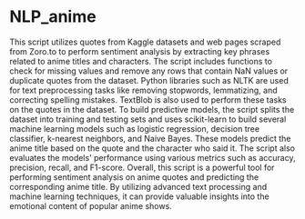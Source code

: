 # NLP_anime
This script utilizes quotes from Kaggle datasets and web pages scraped from Zoro.to to perform sentiment analysis by extracting key phrases related to anime titles and characters. The script includes functions to check for missing values and remove any rows that contain NaN values or duplicate quotes from the dataset.
Python libraries such as NLTK are used for text preprocessing tasks like removing stopwords, lemmatizing, and correcting spelling mistakes. TextBlob is also used to perform these tasks on the quotes in the dataset.
To build predictive models, the script splits the dataset into training and testing sets and uses scikit-learn to build several machine learning models such as logistic regression, decision tree classifier, k-nearest neighbors, and Naive Bayes. These models predict the anime title based on the quote and the character who said it. The script also evaluates the models' performance using various metrics such as accuracy, precision, recall, and F1-score.
Overall, this script is a powerful tool for performing sentiment analysis on anime quotes and predicting the corresponding anime title. By utilizing advanced text processing and machine learning techniques, it can provide valuable insights into the emotional content of popular anime shows.

